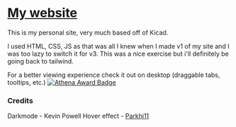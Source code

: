 # [My website](https://sophiaduan.dev/)

This is my personal site, very much based off of Kicad. 

I used HTML, CSS, JS as that was all I knew when I made v1 of my site and I was too lazy to switch it for v3. This was a nice exercise but i'll definitely be going back to tailwind.

For a better viewing experience check it out on desktop (draggable tabs, tooltips, etc.)
[![Athena Award Badge](https://img.shields.io/endpoint?url=https%3A%2F%2Faward.athena.hackclub.com%2Fapi%2Fbadge)](https://award.athena.hackclub.com?utm_source=readme)

### Credits
Darkmode - Kevin Powell
Hover effect - [Parkhj11](https://codepen.io/parkhj11)
